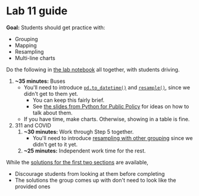 # Lab 11 guide

**Goal:** Students should get practice with:

- Grouping
- Mapping
- Resampling
- Multi-line charts

Do the following in [the lab notebook](lab_11.ipynb) all together, with students driving.

1. **~35 minutes:** Buses
   - You'll need to introduce [`pd.to_datetime()`](https://pandas.pydata.org/pandas-docs/stable/user_guide/timeseries.html#converting-to-timestamps) and [`resample()`](https://pandas.pydata.org/pandas-docs/stable/getting_started/intro_tutorials/09_timeseries.html#resample-a-time-series-to-another-frequency), since we didn't get to them yet.
     - You can keep this fairly brief.
     - See [the slides from Python for Public Policy](https://python-public-policy.afeld.me/en/columbia/lecture_4.html#convert-columns-to-timestamps-using-pandas-to-datetime) for ideas on how to talk about them.
   - If you have time, make charts. Otherwise, showing in a table is fine.
1. 311 and COVID
   1. **~30 minutes:** Work through Step 5 together.
      - You'll need to introduce [resampling with other grouping](https://python-public-policy.afeld.me/en/columbia/lecture_4.html#resampling-with-other-grouping) since we didn't get to it yet.
   1. **~25 minutes:** Independent work time for the rest.

While the [solutions for the first two sections](lab_11_solutions.ipynb) are available,

- Discourage students from looking at them before completing
- The solutions the group comes up with don't need to look like the provided ones
